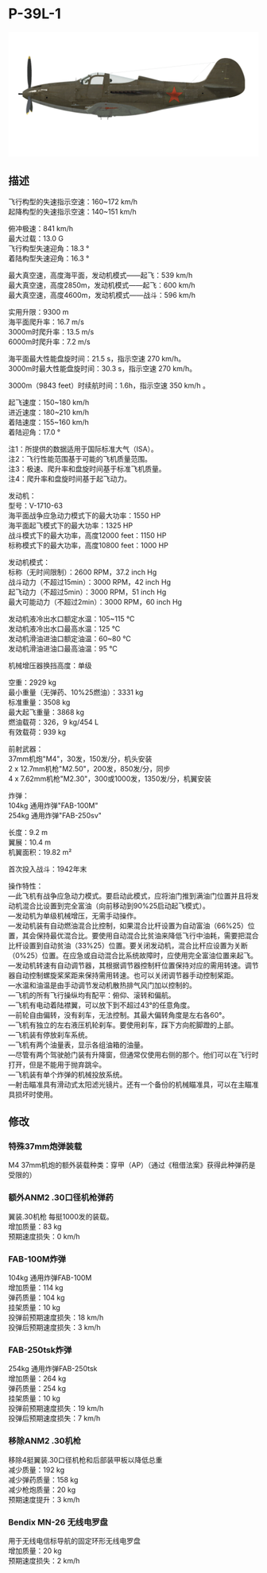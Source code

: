 # P-39L-1  
  
![p39l1](../images/p39l1.png)  
  
## 描述  
  
飞行构型的失速指示空速：160~172 km/h  
起降构型的失速指示空速：140~151 km/h  
  
俯冲极速：841 km/h  
最大过载：13.0 G  
飞行构型失速迎角：18.3 °  
着陆构型失速迎角：16.3 °  
  
最大真空速，高度海平面，发动机模式——起飞：539 km/h  
最大真空速，高度2850m，发动机模式——起飞：600 km/h  
最大真空速，高度4600m，发动机模式——战斗：596 km/h  
  
实用升限：9300 m  
海平面爬升率：16.7 m/s  
3000m时爬升率：13.5 m/s  
6000m时爬升率：7.2 m/s  
  
海平面最大性能盘旋时间：21.5 s，指示空速 270 km/h。  
3000m时最大性能盘旋时间：30.3 s，指示空速 270 km/h。  
  
3000m（9843 feet）时续航时间：1.6h，指示空速 350 km/h 。  
  
起飞速度：150~180 km/h  
进近速度：180~210 km/h  
着陆速度：155~160 km/h  
着陆迎角：17.0 °  
  
注1：所提供的数据适用于国际标准大气（ISA）。  
注2：飞行性能范围基于可能的飞机质量范围。  
注3：极速、爬升率和盘旋时间基于标准飞机质量。  
注4：爬升率和盘旋时间基于起飞动力。  
  
发动机：  
型号：V-1710-63  
海平面战争应急动力模式下的最大功率：1550 HP  
海平面起飞模式下的最大功率：1325 HP  
战斗模式下的最大功率，高度12000 feet：1150 HP  
标称模式下的最大功率，高度10800 feet：1000 HP  
  
发动机模式：  
标称（无时间限制）：2600 RPM，37.2 inch Hg  
战斗动力（不超过15min）：3000 RPM，42 inch Hg  
起飞动力（不超过5min）：3000 RPM，51 inch Hg  
最大可能动力（不超过2min）：3000 RPM，60 inch Hg  
  
发动机液冷出水口额定水温：105~115 °C  
发动机液冷出水口最高水温：125 °C  
发动机滑油进油口额定油温：60~80 °C  
发动机滑油进油口最高油温：95 °C  
  
机械增压器换挡高度：单级  
  
空重：2929 kg  
最小重量（无弹药、10%25燃油）：3331 kg  
标准重量：3508 kg  
最大起飞重量：3868 kg  
燃油载荷：326，9 kg/454 L  
有效载荷：939 kg  
  
前射武器：  
37mm机炮"М4"，30发，150发/分，机头安装  
2 x 12.7mm机枪"M2.50"，200发，850发/分，同步  
4 x 7.62mm机枪"M2.30"，300或1000发，1350发/分，机翼安装  
  
炸弹：  
104kg 通用炸弹"FAB-100M"  
254kg 通用炸弹"FAB-250sv"  
  
长度：9.2 m  
翼展：10.4 m  
机翼面积：19.82 m²  
  
首次投入战斗：1942年末  
  
操作特性：  
—此飞机有战争应急动力模式。要启动此模式，应将油门推到满油门位置并且将发动机混合比设置到完全富油（向前移动到90%25启动起飞模式）。  
—发动机为单级机械增压，无需手动操作。  
—发动机装有自动燃油混合比控制，如果混合比杆设置为自动富油（66%25）位置，其会保持最优混合比。要使用自动混合比贫油来降低飞行中油耗，需要把混合比杆设置到自动贫油（33%25）位置。要关闭发动机，混合比杆应设置为关断（0%25）位置。在应急或自动混合比系统故障时，应使用完全富油位置来起飞。  
—发动机转速有自动调节器，其根据调节器控制杆位置保持对应的需用转速。调节器自动控制螺旋桨桨距来保持需用转速。也可以关闭调节器手动控制桨距。  
—水温和油温是由手动调节发动机散热排气风门加以控制的。  
—飞机的所有飞行操纵均有配平：俯仰、滚转和偏航。  
—飞机有电动着陆襟翼，可以放下到不超过43°的任意角度。  
—前轮自由偏转，没有刹车，无法控制。其最大偏转角度是左右各60°。  
—飞机有独立的左右液压机轮刹车。要使用刹车，踩下方向舵脚蹬的上部。  
—飞机装有停放刹车系统。  
—飞机有两个油量表，显示各组油箱的油量。  
—尽管有两个驾驶舱门装有升降窗，但通常仅使用右侧的那个。他们可以在飞行时打开，但是不能用于抛弃跳伞。  
—飞机装有单个炸弹的机械投放系统。  
—射击瞄准具有滑动式太阳滤光镜片。还有一个备份的机械瞄准具，可以在主瞄准具损坏时使用。  
  
  
## 修改  
  
  
  
### 特殊37mm炮弹装载  
  
M4 37mm机炮的额外装载种类：穿甲（AP）（通过《租借法案》获得此种弹药是受限的）  
  
### 额外ANM2 .30口径机枪弹药  
  
翼装.30机枪 每挺1000发的装载。  
增加质量：83 kg  
预期速度损失：0 km/h  
  
### FAB-100M炸弹  
  
104kg 通用炸弹FAB-100M  
增加质量：114 kg  
弹药质量：104 kg  
挂架质量：10 kg  
投弹前预期速度损失：18 km/h  
投弹后预期速度损失：3 km/h  
  
### FAB-250tsk炸弹  
  
254kg 通用炸弹FAB-250tsk  
增加质量：264 kg  
弹药质量：254 kg  
挂架质量：10 kg  
投弹前预期速度损失：19 km/h  
投弹后预期速度损失：7 km/h  
  
### 移除ANM2 .30机枪  
  
移除4挺翼装.30口径机枪和后部装甲板以降低总重  
减少质量：192 kg  
减少弹药质量：158 kg  
减少枪炮质量：20 kg  
预期速度提升：3 km/h  
  
### Bendix MN-26 无线电罗盘  
  
用于无线电信标导航的固定环形无线电罗盘  
增加质量：20 kg  
预期速度损失：2 km/h  